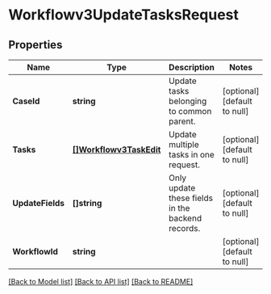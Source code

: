 # Workflowv3UpdateTasksRequest

## Properties
Name | Type | Description | Notes
------------ | ------------- | ------------- | -------------
**CaseId** | **string** | Update tasks belonging to common parent. | [optional] [default to null]
**Tasks** | [**[]Workflowv3TaskEdit**](workflowv3TaskEdit.md) | Update multiple tasks in one request. | [optional] [default to null]
**UpdateFields** | **[]string** | Only update these fields in the backend records. | [optional] [default to null]
**WorkflowId** | **string** |  | [optional] [default to null]

[[Back to Model list]](../README.md#documentation-for-models) [[Back to API list]](../README.md#documentation-for-api-endpoints) [[Back to README]](../README.md)

